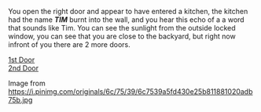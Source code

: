 You open the right door and appear to have entered a kitchen, the kitchen had the name _**TIM**_ burnt into the wall, and you hear this echo of a a word that sounds like Tim. You can see the sunlight from the outside locked window, you can see that you are close to the backyard, but right now infront of you there are 2 more doors.

[1st Door](situations/death-by-hecper.md)  
[2nd Door](enter-game-world.md)

    
Image from https://i.pinimg.com/originals/6c/75/39/6c7539a5fd430e25b811881020adb75b.jpg
